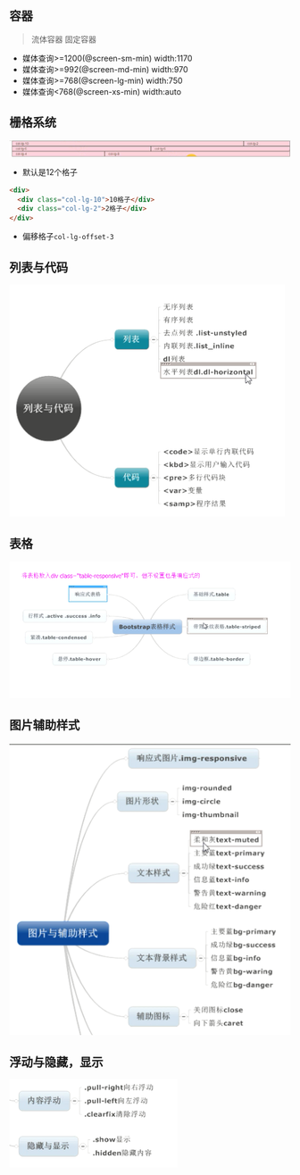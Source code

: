 ## 容器
>流体容器
>固定容器
* 媒体查询>=1200(@screen-sm-min)    width:1170
* 媒体查询>=992(@screen-md-min)     width:970
* 媒体查询>=768(@screen-lg-min)     width:750
* 媒体查询<768(@screen-xs-min)      width:auto
## 栅格系统
![](./img/栅格1.png)
* 默认是12个格子
```html
<div>
  <div class="col-lg-10">10格子</div>
  <div class="col-lg-2">2格子</div>
</div>
```
* 偏移格子`col-lg-offset-3`
## 列表与代码
![](./img/列表与代码.png)
## 表格
![](./img/表格.png)
## 图片辅助样式
![](./img/图片1.png)
## 浮动与隐藏，显示
![](./img/浮动与显示.png)